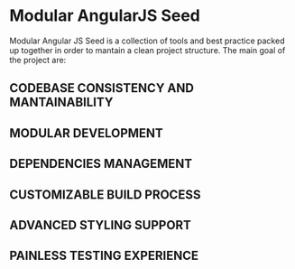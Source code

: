 Modular AngularJS Seed
======================

Modular Angular JS Seed is a collection of tools and best practice packed up together in order to mantain a clean project structure. The main goal of the project are:

CODEBASE CONSISTENCY AND MANTAINABILITY
---------------------------------------

MODULAR DEVELOPMENT
-------------------

DEPENDENCIES MANAGEMENT
-----------------------

CUSTOMIZABLE BUILD PROCESS
--------------------------

ADVANCED STYLING SUPPORT
------------------------

PAINLESS TESTING EXPERIENCE
---------------------------